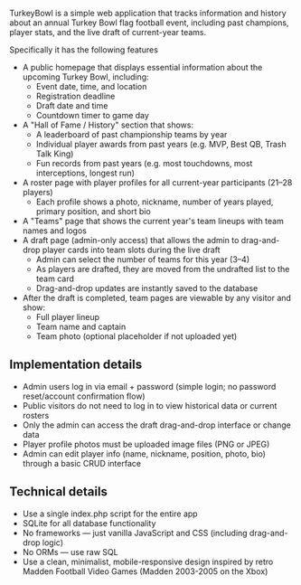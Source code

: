 TurkeyBowl is a simple web application that tracks information and history about an annual Turkey Bowl flag football event, including past champions, player stats, and the live draft of current-year teams.

Specifically it has the following features

* A public homepage that displays essential information about the upcoming Turkey Bowl, including:
    * Event date, time, and location
    * Registration deadline
    * Draft date and time
    * Countdown timer to game day
* A "Hall of Fame / History" section that shows:
    * A leaderboard of past championship teams by year
    * Individual player awards from past years (e.g. MVP, Best QB, Trash Talk King)
    * Fun records from past years (e.g. most touchdowns, most interceptions, longest run)
* A roster page with player profiles for all current-year participants (21–28 players)
    * Each profile shows a photo, nickname, number of years played, primary position, and short bio
* A "Teams" page that shows the current year's team lineups with team names and logos
* A draft page (admin-only access) that allows the admin to drag-and-drop player cards into team slots during the live draft
    * Admin can select the number of teams for this year (3–4)
    * As players are drafted, they are moved from the undrafted list to the team card
    * Drag-and-drop updates are instantly saved to the database
* After the draft is completed, team pages are viewable by any visitor and show:
    * Full player lineup
    * Team name and captain
    * Team photo (optional placeholder if not uploaded yet)

## Implementation details

* Admin users log in via email + password (simple login; no password reset/account confirmation flow)
* Public visitors do not need to log in to view historical data or current rosters
* Only the admin can access the draft drag-and-drop interface or change data
* Player profile photos must be uploaded image files (PNG or JPEG)
* Admin can edit player info (name, nickname, position, photo, bio) through a basic CRUD interface

## Technical details

* Use a single index.php script for the entire app
* SQLite for all database functionality
* No frameworks — just vanilla JavaScript and CSS (including drag-and-drop logic)
* No ORMs — use raw SQL
* Use a clean, minimalist, mobile-responsive design inspired by retro Madden Football Video Games (Madden 2003-2005 on the Xbox)
